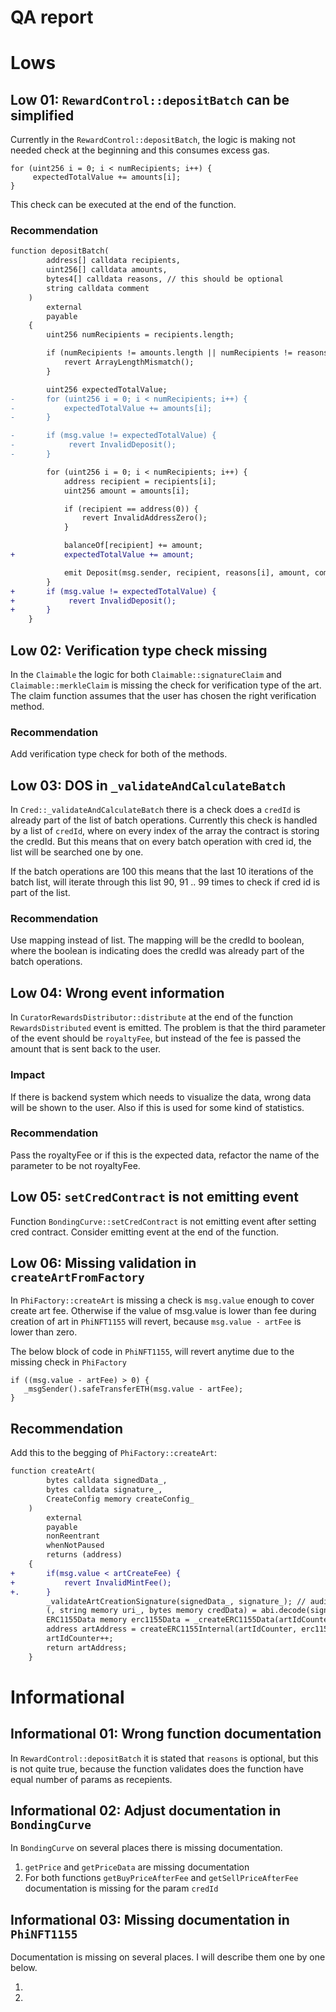 # QA report

# Lows

## Low 01: `RewardControl::depositBatch` can be simplified

Currently in the `RewardControl::depositBatch`, the logic is making not needed check at the beginning and this consumes excess gas. 

```solidity
for (uint256 i = 0; i < numRecipients; i++) {
     expectedTotalValue += amounts[i];
}
``` 

This check can be executed at the end of the function.

### Recommendation

```diff
function depositBatch(
        address[] calldata recipients,
        uint256[] calldata amounts,
        bytes4[] calldata reasons, // this should be optional
        string calldata comment
    )
        external
        payable
    {
        uint256 numRecipients = recipients.length;

        if (numRecipients != amounts.length || numRecipients != reasons.length) {
            revert ArrayLengthMismatch();
        }

        uint256 expectedTotalValue;
-       for (uint256 i = 0; i < numRecipients; i++) {
-           expectedTotalValue += amounts[i];
-       } 

-       if (msg.value != expectedTotalValue) {
-            revert InvalidDeposit();
-       }

        for (uint256 i = 0; i < numRecipients; i++) {
            address recipient = recipients[i];
            uint256 amount = amounts[i];

            if (recipient == address(0)) {
                revert InvalidAddressZero();
            }

            balanceOf[recipient] += amount;
+           expectedTotalValue += amount;

            emit Deposit(msg.sender, recipient, reasons[i], amount, comment);
        }
+       if (msg.value != expectedTotalValue) {
+            revert InvalidDeposit();
+       }
    }
```

## Low 02: Verification type check missing

In the `Claimable` the logic for both `Claimable::signatureClaim` and `Claimable::merkleClaim` is missing the check for verification type of the art. The claim function assumes that the user has chosen the right verification method.

### Recommendation

Add verification type check for both of the methods.

## Low 03: DOS in `_validateAndCalculateBatch`

In `Cred::_validateAndCalculateBatch` there is a check does a `credId` is already part of the list of batch operations. Currently this check is handled by a list of `credId`, where on every index of the array the contract is storing the credId. But this means that on every batch operation with cred id, the list will be searched one by one. 

If the batch operations are 100 this means that the last 10 iterations of the batch list, will iterate through this list 90, 91 .. 99 times to check if cred id is part of the list.

### Recommendation

Use mapping instead of list. The mapping will be the credId to boolean, where the boolean is indicating does the credId was already part of the batch operations. 

## Low 04: Wrong event information

In `CuratorRewardsDistributor::distribute` at the end of the function `RewardsDistributed` event is emitted. The problem is that the third parameter of the event should be `royaltyFee`, but instead of the fee is passed the amount that is sent back to the user.

### Impact

If there is backend system which needs to visualize the data, wrong data will be shown to the user. Also if this is used for some kind of statistics.

### Recommendation

Pass the royaltyFee or if this is the expected data, refactor the name of the parameter to be not royaltyFee.

## Low 05: `setCredContract` is not emitting event

Function `BondingCurve::setCredContract` is not emitting event after setting cred contract. Consider emitting event at the end of the function.

## Low 06: Missing validation in `createArtFromFactory`

In `PhiFactory::createArt` is missing a check is `msg.value` enough to cover create art fee. Otherwise if the value of msg.value is lower than fee during creation of art in `PhiNFT1155` will revert, because `msg.value - artFee` is lower than zero. 

The below block of code in `PhiNFT1155`, will revert anytime due to the missing check in `PhiFactory`
```
if ((msg.value - artFee) > 0) {
   _msgSender().safeTransferETH(msg.value - artFee); 
}

```

## Recommendation

Add this to the begging of `PhiFactory::createArt`:

```diff
function createArt(
        bytes calldata signedData_,
        bytes calldata signature_,
        CreateConfig memory createConfig_
    )
        external
        payable
        nonReentrant
        whenNotPaused
        returns (address)
    {
+       if(msg.value < artCreateFee) { 
+           revert InvalidMintFee(); 
+.      }
        _validateArtCreationSignature(signedData_, signature_); // audit-check replay attack ? 
        (, string memory uri_, bytes memory credData) = abi.decode(signedData_, (uint256, string, bytes)); // add chain id!!!!!
        ERC1155Data memory erc1155Data = _createERC1155Data(artIdCounter, createConfig_, uri_, credData);
        address artAddress = createERC1155Internal(artIdCounter, erc1155Data);
        artIdCounter++;
        return artAddress;
    }
```

# Informational

## Informational 01: Wrong function documentation

In `RewardControl::depositBatch` it is stated that `reasons` is optional, but this is not quite true, because the function validates does the function have equal number of params as recepients. 

## Informational 02: Adjust documentation in `BondingCurve`

In `BondingCurve` on several places there is missing documentation.

1. `getPrice` and `getPriceData` are missing documentation
2. For both functions `getBuyPriceAfterFee` and `getSellPriceAfterFee` documentation is missing for the param `credId`

## Informational 03: Missing documentation in `PhiNFT1155`

Documentation is missing on several places. I will describe them one by one below.

1. 

2. 